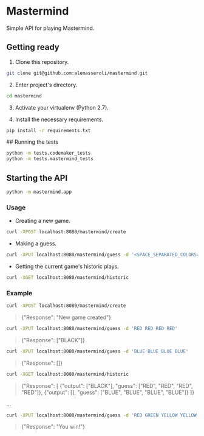 # Mastermind

Simple API for playing Mastermind.

## Getting ready

1) Clone this repository.

```sh
git clone git@github.com:alemasseroli/mastermind.git
```

2) Enter project's directory.

```sh
cd mastermind
```

3) Activate your virtualenv (Python 2.7).

4) Install the necessary requirements.

```sh
pip install -r requirements.txt
```

## Running the tests

```sh
python -m tests.codemaker_tests
python -m tests.mastermind_tests
```

## Starting the API

```sh
python -m mastermind.app
```

### Usage

- Creating a new game.

```sh
curl -XPOST localhost:8080/mastermind/create
```

- Making a guess.

```sh
curl -XPUT localhost:8080/mastermind/guess -d '<SPACE_SEPARATED_COLORS>'
```

- Getting the current game's historic plays.

```sh
curl -XGET localhost:8080/mastermind/historic
```

### Example

```sh
curl -XPOST localhost:8080/mastermind/create
```
> {"Response": "New game created"}

```sh
curl -XPUT localhost:8080/mastermind/guess -d 'RED RED RED RED'
```
> {"Response": ["BLACK"]}

```sh
curl -XPUT localhost:8080/mastermind/guess -d 'BLUE BLUE BLUE BLUE'
```
> {"Response": []}


```sh
curl -XGET localhost:8080/mastermind/historic
```

> {"Response": [
    {"output": ["BLACK"], "guess": ["RED", "RED", "RED", "RED"]},
    {"output": [], "guess": ["BLUE", "BLUE", "BLUE", "BLUE"]}
    ]}

...

```sh
curl -XPUT localhost:8080/mastermind/guess -d 'RED GREEN YELLOW YELLOW'
```
> {"Response": "You win!"}
